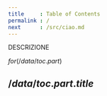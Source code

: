 ```yaml
---
title     : Table of Contents
permalink : /
next      : /src/ciao.md
---
```


DESCRIZIONE

$for(/data/toc.part)$
## $/data/toc.part.title$

